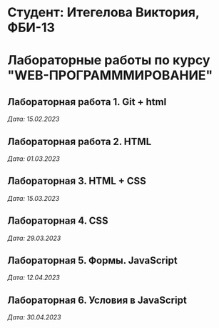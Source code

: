 # Студент: Итегелова Виктория, ФБИ-13

# Лабораторные работы по курсу "WEB-ПРОГРАМММИРОВАНИЕ"

## Лабораторная работа 1. Git + html

*Дата: 15.02.2023*

## Лабораторная работа 2. HTML

*Дата: 01.03.2023*

## Лабораторная 3. HTML + CSS

*Дата: 15.03.2023*

## Лабораторная 4. CSS

*Дата: 29.03.2023*

## Лабораторная 5. Формы. JavaScript

*Дата: 12.04.2023*

## Лабораторная 6. Условия в JavaScript

*Дата: 30.04.2023*


